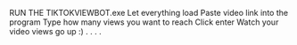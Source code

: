 RUN THE TIKTOKVIEWBOT.exe
Let everything load
Paste video link into the program
Type how many views you want to reach
Click enter
Watch your video views go up :)
.
.
.
.
